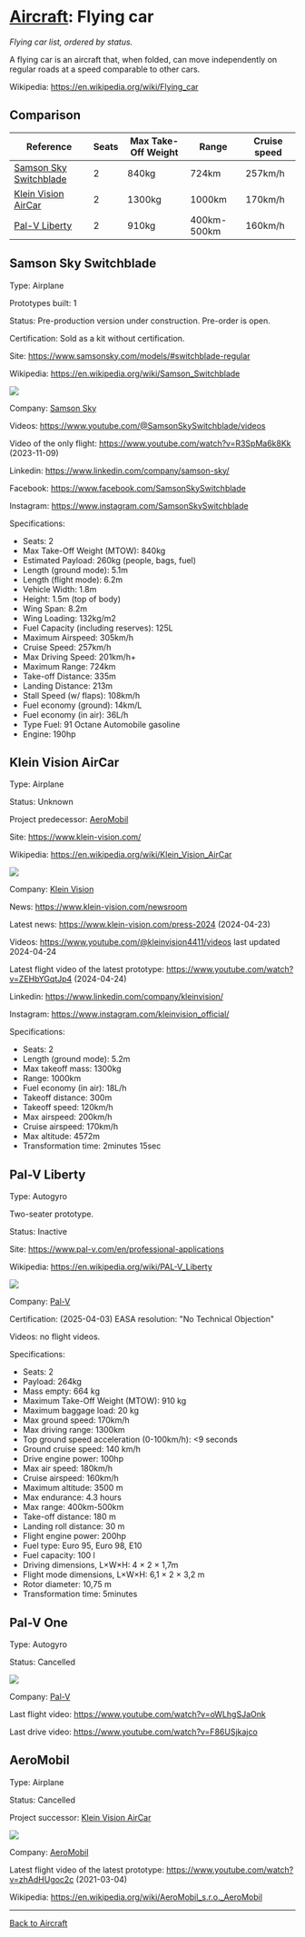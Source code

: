 [Aircraft](Aircraft.md): Flying car
===================================

_Flying car list, ordered by status._

A flying car is an aircraft that, when folded, can move independently on regular roads at a speed comparable to other cars.

Wikipedia: <https://en.wikipedia.org/wiki/Flying_car>

## Comparison
| Reference                                         | Seats | Max Take-Off Weight | Range       | Cruise speed |
|---------------------------------------------------|-------|---------------------|-------------|--------------|
| [Samson Sky Switchblade](#samson-sky-switchblade) | 2     | 840kg               | 724km       | 257km/h      |
| [Klein Vision AirCar](#klein-vision-aircar)       | 2     | 1300kg              | 1000km      | 170km/h      |
| [Pal-V Liberty](#pal-v-liberty)                   | 2     | 910kg               | 400km-500km | 160km/h      |



## Samson Sky Switchblade

Type: Airplane

Prototypes built: 1

Status: Pre-production version under construction. Pre-order is open.

Certification: Sold as a kit without certification.

Site: <https://www.samsonsky.com/models/#switchblade-regular>

Wikipedia: <https://en.wikipedia.org/wiki/Samson_Switchblade>

![](https://cdn.samsonsky.com/wp-content/uploads/2024/07/08173910/samson-blog-latest_updates-dec_12_2023-01.jpg)

Company: [Samson Sky](Company.md#samson-sky)

Videos: <https://www.youtube.com/@SamsonSkySwitchblade/videos>

Video of the only flight: <https://www.youtube.com/watch?v=R3SpMa6k8Kk> (2023-11-09)

Linkedin: <https://www.linkedin.com/company/samson-sky/>

Facebook: <https://www.facebook.com/SamsonSkySwitchblade>

Instagram: <https://www.instagram.com/SamsonSkySwitchblade>

Specifications:
- Seats: 2
- Max Take-Off Weight (MTOW): 840kg
- Estimated Payload: 260kg (people, bags, fuel)
- Length (ground mode): 5.1m
- Length (flight mode): 6.2m
- Vehicle Width: 1.8m
- Height: 1.5m (top of body)
- Wing Span: 8.2m
- Wing Loading: 132kg/m2
- Fuel Capacity (including reserves): 125L
- Maximum Airspeed: 305km/h
- Cruise Speed: 257km/h
- Max Driving Speed: 201km/h+
- Maximum Range: 724km
- Take-off Distance: 335m
- Landing Distance: 213m
- Stall Speed (w/ flaps): 108km/h
- Fuel economy (ground): 14km/L
- Fuel economy (in air): 36L/h
- Type Fuel: 91 Octane Automobile gasoline
- Engine: 190hp



## Klein Vision AirCar

Type: Airplane

Status: Unknown

Project predecessor: [AeroMobil](#aeromobil)

Site: <https://www.klein-vision.com/>

Wikipedia: <https://en.wikipedia.org/wiki/Klein_Vision_AirCar>

![](https://www.klein-vision.com/wp-content/uploads/2024/03/DSC_7362_2.jpg)

Company: [Klein Vision](Company.md#klein-vision)

News: <https://www.klein-vision.com/newsroom>

Latest news: <https://www.klein-vision.com/press-2024> (2024-04-23) 

Videos: <https://www.youtube.com/@kleinvision4411/videos> last updated 2024-04-24

Latest flight video of the latest prototype: <https://www.youtube.com/watch?v=ZEHbYGqtJp4> (2024-04-24) 

Linkedin: <https://www.linkedin.com/company/kleinvision/>

Instagram: <https://www.instagram.com/kleinvision_official/>

Specifications:
- Seats: 2
- Length (ground mode): 5.2m
- Max takeoff mass: 1300kg
- Range: 1000km
- Fuel economy (in air): 18L/h
- Takeoff distance: 300m
- Takeoff speed: 120km/h
- Max airspeed: 200km/h
- Cruise airspeed: 170km/h
- Max altitude: 4572m
- Transformation time: 2minutes 15sec



## Pal-V Liberty

Type: Autogyro

Two-seater prototype.

Status: Inactive

Site: <https://www.pal-v.com/en/professional-applications>

Wikipedia: <https://en.wikipedia.org/wiki/PAL-V_Liberty>

![](https://pal-v.imgix.net/files/Headers/Full-Hight-Headers/img-banner02@2x.jpg?auto=compress%2Cformat&crop=focalpoint&fit=crop&fp-x=0.5&fp-y=0.5&h=1279&q=60&w=3838&s=ebde89645fc43c78b7918b1f1d05ee27)

Company: [Pal-V](Company.md#pal-v)

Certification: (2025-04-03) EASA resolution: "No Technical Objection"

Videos: no flight videos.

Specifications:
- Seats: 2
- Payload: 264kg
- Mass empty: 664 kg
- Maximum Take-Off Weight (MTOW): 910 kg
- Maximum baggage load: 20 kg
- Max ground speed: 170km/h
- Max driving range: 1300km
- Top ground speed acceleration (0-100km/h): <9 seconds
- Ground cruise speed: 140 km/h
- Drive engine power: 100hp
- Max air speed: 180km/h
- Cruise airspeed: 160km/h
- Maximum altitude: 3500 m
- Max endurance: 4.3 hours
- Max range: 400km-500km
- Take-off distance: 180 m
- Landing roll distance: 30 m
- Flight engine power: 200hp
- Fuel type: Euro 95, Euro 98, E10
- Fuel capacity: 100 l
- Driving dimensions, L×W×H: 4 × 2 × 1,7m
- Flight mode dimensions, L×W×H: 6,1 × 2 × 3,2 m
- Rotor diameter: 10,75 m
- Transformation time: 5minutes



## Pal-V One

Type: Autogyro

Status: Cancelled

![](https://pal-v.imgix.net/files/Timeline/PAL-V-Liberty-flying-car-Timeline-008.jpg?auto=compress%2Cformat&crop=focalpoint&fit=crop&fp-x=0.5&fp-y=0.5&h=767&q=60&w=1150&s=6277644059f79a706cca169532f2a1a2)

Company: [Pal-V](Company.md#pal-v)

Last flight video: <https://www.youtube.com/watch?v=oWLhgSJaOnk>

Last drive video: <https://www.youtube.com/watch?v=F86USjkajco>



## AeroMobil

Type: Airplane

Status: Cancelled

Project successor: [Klein Vision AirCar](#klein-vision-aircar)

![](https://www.aeromobil.com/images/tf_7.png)

Company: [AeroMobil](Company.md#aeromobil)

Latest flight video of the latest prototype: <https://www.youtube.com/watch?v=zhAdHUgoc2c> (2021-03-04)

Wikipedia: <https://en.wikipedia.org/wiki/AeroMobil_s.r.o._AeroMobil>



---
[Back to Aircraft](Aircraft.md)